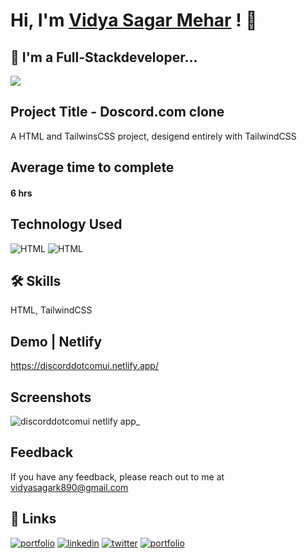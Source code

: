 # Hi, I'm [Vidya Sagar Mehar](https://vidya-sagar-portfolio.netlify.app/) ! 👋


## 🚀 I'm a Full-Stackdeveloper...
<img src="https://user-images.githubusercontent.com/73097560/115834477-dbab4500-a447-11eb-908a-139a6edaec5c.gif">

## Project Title - Doscord.com clone
A HTML and TailwinsCSS project, desigend entirely with TailwindCSS


## Average time to complete
#### 6 hrs


## Technology Used

![HTML](https://img.shields.io/badge/FirstTech-HTML-purple)
![HTML](https://img.shields.io/badge/SecondTech-TailwindCSS-blue)

## 🛠 Skills
HTML, TailwindCSS

## Demo | Netlify
https://discorddotcomui.netlify.app/


## Screenshots

![discorddotcomui netlify app_](https://user-images.githubusercontent.com/92782806/230606183-72c1f18e-ae2f-4de3-99c3-e485e5110830.png)



## Feedback

If you have any feedback, please reach out to me at vidyasagark890@gmail.com


## 🔗 Links
[![portfolio](https://img.shields.io/badge/my_portfolio-000?style=for-the-badge&logo=ko-fi&logoColor=white)](https://vidya-sagar-portfolio.netlify.app/)
[![linkedin](https://img.shields.io/badge/linkedin-0A66C2?style=for-the-badge&logo=linkedin&logoColor=white)](https://www.linkedin.com/)
[![twitter](https://img.shields.io/badge/twitter-1DA1F2?style=for-the-badge&logo=twitter&logoColor=white)](https://twitter.com/Cherry_Reyans)
[![portfolio](https://img.shields.io/badge/FindCoder_portfolio-5A20CB??style=for-the-badge&logo=appveyor)](https://www.findcoder.io/u/vidyasagarmehar)

